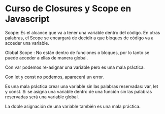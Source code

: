 # Curso de Closures y Scope en Javascript

Scope: Es el alcance que va a tener una variable dentro del código. En otras palabras, el Scope se encargará de decidir a que bloques de código va a acceder una variable.

Global Scope : No están dentro de funciones o bloques, por lo tanto se puede acceder a ellas de manera global.

Con var podemos re-asignar una variable pero es una mala práctica.

Con let y const no podemos, aparecerá un error.

Es una mala práctica crear una variable sin las palabras reservadas: var, let y const.
Si se asigna una variable dentro de una función sin las palabras reservadas será una variable global.

La doble asignación de una variable también es una mala práctica.
